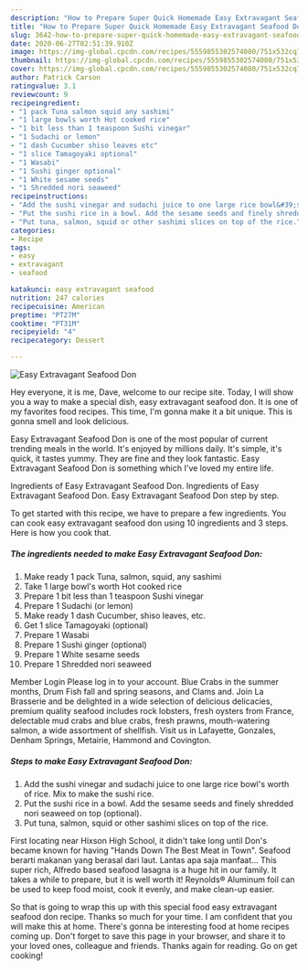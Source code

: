 ```yaml
---
description: "How to Prepare Super Quick Homemade Easy Extravagant Seafood Don"
title: "How to Prepare Super Quick Homemade Easy Extravagant Seafood Don"
slug: 3642-how-to-prepare-super-quick-homemade-easy-extravagant-seafood-don
date: 2020-06-27T02:51:39.910Z
image: https://img-global.cpcdn.com/recipes/5559855302574080/751x532cq70/easy-extravagant-seafood-don-recipe-main-photo.jpg
thumbnail: https://img-global.cpcdn.com/recipes/5559855302574080/751x532cq70/easy-extravagant-seafood-don-recipe-main-photo.jpg
cover: https://img-global.cpcdn.com/recipes/5559855302574080/751x532cq70/easy-extravagant-seafood-don-recipe-main-photo.jpg
author: Patrick Carson
ratingvalue: 3.1
reviewcount: 9
recipeingredient:
- "1 pack Tuna salmon squid any sashimi"
- "1 large bowls worth Hot cooked rice"
- "1 bit less than 1 teaspoon Sushi vinegar"
- "1 Sudachi or lemon"
- "1 dash Cucumber shiso leaves etc"
- "1 slice Tamagoyaki optional"
- "1 Wasabi"
- "1 Sushi ginger optional"
- "1 White sesame seeds"
- "1 Shredded nori seaweed"
recipeinstructions:
- "Add the sushi vinegar and sudachi juice to one large rice bowl&#39;s worth of rice. Mix to make the sushi rice."
- "Put the sushi rice in a bowl. Add the sesame seeds and finely shredded nori seaweed on top (optional)."
- "Put tuna, salmon, squid or other sashimi slices on top of the rice."
categories:
- Recipe
tags:
- easy
- extravagant
- seafood

katakunci: easy extravagant seafood 
nutrition: 247 calories
recipecuisine: American
preptime: "PT27M"
cooktime: "PT31M"
recipeyield: "4"
recipecategory: Dessert

---
```



![Easy Extravagant Seafood Don](https://img-global.cpcdn.com/recipes/5559855302574080/751x532cq70/easy-extravagant-seafood-don-recipe-main-photo.jpg)

Hey everyone, it is me, Dave, welcome to our recipe site. Today, I will show you a way to make a special dish, easy extravagant seafood don. It is one of my favorites food recipes. This time, I'm gonna make it a bit unique. This is gonna smell and look delicious.

Easy Extravagant Seafood Don is one of the most popular of current trending meals in the world. It's enjoyed by millions daily. It's simple, it's quick, it tastes yummy. They are fine and they look fantastic. Easy Extravagant Seafood Don is something which I've loved my entire life.

Ingredients of Easy Extravagant Seafood Don. Ingredients of Easy Extravagant Seafood Don. Easy Extravagant Seafood Don step by step.


To get started with this recipe, we have to prepare a few ingredients. You can cook easy extravagant seafood don using 10 ingredients and 3 steps. Here is how you cook that.

<!--inarticleads1-->

##### The ingredients needed to make Easy Extravagant Seafood Don:

1. Make ready 1 pack Tuna, salmon, squid, any sashimi
1. Take 1 large bowl&#39;s worth Hot cooked rice
1. Prepare 1 bit less than 1 teaspoon Sushi vinegar
1. Prepare 1 Sudachi (or lemon)
1. Make ready 1 dash Cucumber, shiso leaves, etc.
1. Get 1 slice Tamagoyaki (optional)
1. Prepare 1 Wasabi
1. Prepare 1 Sushi ginger (optional)
1. Prepare 1 White sesame seeds
1. Prepare 1 Shredded nori seaweed


Member Login Please log in to your account. Blue Crabs in the summer months, Drum Fish fall and spring seasons, and Clams and. Join La Brasserie and be delighted in a wide selection of delicious delicacies, premium quality seafood includes rock lobsters, fresh oysters from France, delectable mud crabs and blue crabs, fresh prawns, mouth-watering salmon, a wide assortment of shellfish. Visit us in Lafayette, Gonzales, Denham Springs, Metairie, Hammond and Covington. 

<!--inarticleads2-->

##### Steps to make Easy Extravagant Seafood Don:

1. Add the sushi vinegar and sudachi juice to one large rice bowl&#39;s worth of rice. Mix to make the sushi rice.
1. Put the sushi rice in a bowl. Add the sesame seeds and finely shredded nori seaweed on top (optional).
1. Put tuna, salmon, squid or other sashimi slices on top of the rice.


First locating near Hixson High School, it didn&#39;t take long until Don&#39;s became known for having &#34;Hands Down The Best Meat in Town&#34;. Seafood berarti makanan yang berasal dari laut. Lantas apa saja manfaat… This super rich, Alfredo based seafood lasagna is a huge hit in our family. It takes a while to prepare, but it is well worth it! Reynolds® Aluminum foil can be used to keep food moist, cook it evenly, and make clean-up easier. 

So that is going to wrap this up with this special food easy extravagant seafood don recipe. Thanks so much for your time. I am confident that you will make this at home. There's gonna be interesting food at home recipes coming up. Don't forget to save this page in your browser, and share it to your loved ones, colleague and friends. Thanks again for reading. Go on get cooking!
